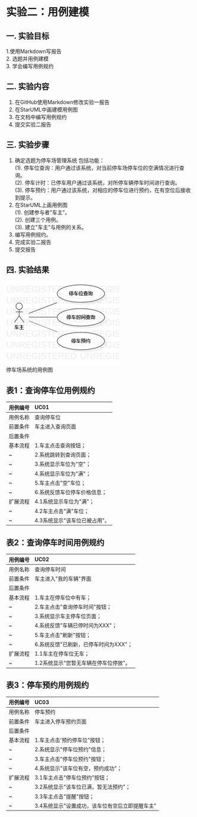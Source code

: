 # 实验二：用例建模

## 一. 实验目标
1.使用Markdown写报告  
2. 选题并用例建模  
3. 学会编写用例规约

## 二. 实验内容
1. 在GitHub使用Markdown修改实验一报告
2. 在StarUML中画建模用例图
3. 在文档中编写用例规约
4. 提交实验二报告

## 三. 实验步骤
1. 确定选题为停车场管理系统
包括功能：  
(1). 停车位查询：用户通过该系统，对当前停车场停车位的空满情况进行查询。  
(2). 停车计时：已停车用户通过该系统，对所停车辆停车时间进行查询。  
(3). 停车预约：用户通过该系统，对相应的停车位进行预约，在有空位后接收到提示。  
2. 在StarUML上画用例图  
(1). 创建参与者"车主"。  
(2). 创建三个用例。  
(3). 建立"车主"与用例的关系。  
3. 编写用例规约。  
4. 完成实验二报告
5. 提交报告

## 四. 实验结果

![用例图](./UseCaseDiagram1.jpg)  
停车场系统的用例图


## 表1：查询停车位用例规约

用例编号  | UC01 |   
-|:-|  
用例名称  | 查询停车位  |   
前置条件  |  车主进入查询页面  |    
后置条件  |      | *可选*   
基本流程  | 1.车主点击查询按钮；  |   
~| 2.系统跳转到查询页面；  |   
~| 3.系统显示车位为"空"；   |
~| 4.系统显示车位为"满"；   |
~| 5.车主点击"空"车位；   |
~| 6.系统反馈车位停车价格信息；   |     
扩展流程  | 4.1系统显示车位为"满"；  |
~| 4.2车主点击"满"车位；   |
~| 4.3系统显示"该车位已被占用"。  |


## 表2：查询停车时间用例规约  

用例编号  | UC02 |   
-|:-|  
用例名称  | 查询停车时间  |   
前置条件  |  车主进入"我的车辆"界面  |    
后置条件  |      | *可选*   
基本流程  | 1.车主在停车位中有车；  |   
~| 2.车主点击"查询停车时间"按钮；  |    
~| 3.系统显示车主停车位页面；  |   
~| 4.系统反馈"车辆已停时间为XXX"；   |   
~| 5.车主点击"刷新"按钮；   |  
~| 6.系统反馈"已刷新，已停车时间为XXX"；   |   
扩展流程  | 1.1车主在停车位无车；  |
~| 1.2系统显示"您暂无车辆在停车位停放"。  |


## 表3：停车预约用例规约  

用例编号  | UC03 |   
-|:-|  
用例名称  | 停车预约  |   
前置条件  |  车主进入停车预约页面  |   
后置条件  |      | *可选*   
基本流程  | 1.车主点击'预约停车位"按钮；  |   
~| 2.系统显示"停车位预约"信息；  |    
~| 3.车主点击"停车位预约"按钮；   |  
~| 4.系统显示"该车位有空，预约成功"；   |   
扩展流程  | 3.1车主点击"停车位预约"按钮；  |
~| 3.2系统显示"该车位已满，暂无法预约"；  |
~| 3.3车主点击"提醒"按钮；  |
~| 3.4系统显示"设置成功，该车位有空后立即提醒车主"  |
